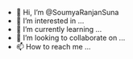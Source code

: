 - 👋 Hi, I’m @SoumyaRanjanSuna
- 👀 I’m interested in ...
- 🌱 I’m currently learning ...
- 💞️ I’m looking to collaborate on ...
- 📫 How to reach me ...

<!---
SoumyaRanjanSuna/SoumyaRanjanSuna is a ✨ special ✨ repository because its `README.md` (this file) appears on your GitHub profile.
You can click the Preview link to take a look at your changes.
--->
